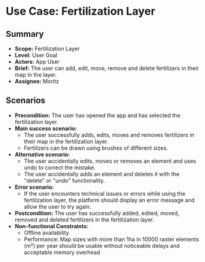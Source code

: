 # Use Case: Fertilization Layer

## Summary

- **Scope:** Fertilization Layer
- **Level:** User Goal
- **Actors:** App User
- **Brief:** The user can add, edit, move, remove and delete fertilizers in their map in the layer.
- **Assignee:** Moritz

## Scenarios

- **Precondition:**
  The user has opened the app and has selected the fertilization layer.
- **Main success scenario:**
  - The user successfully adds, edits, moves and removes fertilizers in their map in the fertilization layer.
  - Fertilizers can be drawn using brushes of different sizes.
- **Alternative scenario:**
  - The user accidentally edits, moves or removes an element and uses undo to correct the mistake.
  - The user accidentally adds an element and deletes it with the "delete" or "undo" functionality.
- **Error scenario:**
  - If the user encounters technical issues or errors while using the fertilization layer, the platform should display an error message and allow the user to try again.
- **Postcondition:**
  The user has successfully added, edited, moved, removed and deleted fertilizers in the fertilization layer.
- **Non-functional Constraints:**
  - Offline availability
  - Performance: Map sizes with more than 1ha in 10000 raster elements (m²) per year should be usable without noticeable delays and acceptable memory overhead

